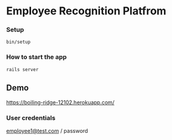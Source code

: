 # Employee Recognition Platfrom

### Setup
```
bin/setup
```

### How to start the app
```
rails server
```
## Demo

https://boiling-ridge-12102.herokuapp.com/

### User credentials 

employee1@test.com / password